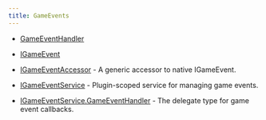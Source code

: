 ```yaml
---
title: GameEvents
---
```


- [GameEventHandler](/docs/api/shared/gameevents/gameeventhandler)

- [IGameEvent<T>](/docs/api/shared/gameevents/igameevent-1)
- [IGameEventAccessor](/docs/api/shared/gameevents/igameeventaccessor) - A generic accessor to native IGameEvent.
- [IGameEventService](/docs/api/shared/gameevents/igameeventservice) - Plugin-scoped service for managing game events.

- [IGameEventService.GameEventHandler<T>](/docs/api/shared/gameevents/igameeventservice/gameeventhandler-1) - The delegate type for game event callbacks.

